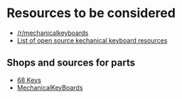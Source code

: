 # Resources to be considered

* [/r/mechanicalkeyboards](https://www.reddit.com/r/MechanicalKeyboards/)
* [List of open source kechanical keyboard resources](https://github.com/help-14/mechanical-keyboard)

## Shops and sources for parts

* [68 Keys](https://68keys.io/)
* [MechanicalKeyBoards](https://mechanicalkeyboards.com/shop/)

